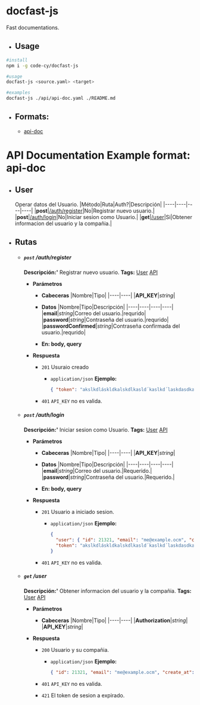 # docfast-js

Fast documentations.

- ## Usage
``` bash
#install
npm i -g code-cy/docfast-js

#usage
docfast-js <source.yaml> <target>

#examples
docfast-js ./api/api-doc.yaml ./README.md

```
- ##  Formats:
    - [api-doc]()  

<!-- docfast-js-api-doc -->
# API Documentation Example format: api-doc

- ## User
   Operar datos del Usuario.
   |Método|Ruta|Auth?|Descripción|
   |----|----|----|----|
   |**post**|[/auth/register](https://github.com/code-cy/docfast-js#post-authregister)|No|Registrar nuevo usuario.|
   |**post**|[/auth/login](https://github.com/code-cy/docfast-js#post-authlogin)|No|Iniciar sesion como Usuario.|
   |**get**|[/user](https://github.com/code-cy/docfast-js#get-user)|Si|Obtener informacion del usuario y la compañia.|


- ## Rutas

   - ##### `post` /auth/register
      **Descripción:'** Registrar nuevo usuario.
      **Tags:** [User](https://github.com/code-cy/docfast-js#user) [API](https://github.com/code-cy/docfast-js#api)

      - **Parámetros**

         - **Cabeceras**
            |Nombre|Tipo|
            |----|----|
            |**API_KEY**|*string*|

         - **Datos**
            |Nombre|Tipo|Descripción|
            |----|----|----|----|
            |**email**|*string*|Correo del usuario.|requrido|
            |**password**|*string*|Contraseña del usuario.|requrido|
            |**passwordConfirmed**|*string*|Contraseña confirmada del usuario.|requrido|

         - **En: body, query**
      - **Respuesta**

         - `201` Usuraio creado

            - `application/json`
               **Ejemplo:**
               ```json
               { "token": "akslkdláskldkalskdlkasld´kaslkd´laskdasdkasjdklñjaksjdkasdjkañsjdlkj" }
               ```
         - `401` `API_KEY` no es valida.

   - ##### `post` /auth/login
      **Descripción:'** Iniciar sesion como Usuario.
      **Tags:** [User](https://github.com/code-cy/docfast-js#user) [API](https://github.com/code-cy/docfast-js#api)

      - **Parámetros**

         - **Cabeceras**
            |Nombre|Tipo|
            |----|----|
            |**API_KEY**|*string*|

         - **Datos**
            |Nombre|Tipo|Descripción|
            |----|----|----|----|
            |**email**|*string*|Correo del usuario.|Requerido.|
            |**password**|*string*|Contraseña del usuario.|Requerido.|

         - **En: body, query**
      - **Respuesta**

         - `201` Usuario a iniciado sesion.

            - `application/json`
               **Ejemplo:**
               ```json
               {
                 "user": { "id": 21321, "email": "me@example.ocm", "create_at": "20-254-000" },
                 "token": "akslkdláskldkalskdlkasld´kaslkd´laskdasdkasjdklñjaksjdkasdjkañsjdlkj"
               }
               ```
         - `401` `API_KEY` no es valida.

   - ##### `get` /user
      **Descripción:'** Obtener informacion del usuario y la compañia.
      **Tags:** [User](https://github.com/code-cy/docfast-js#user) [API](https://github.com/code-cy/docfast-js#api)

      - **Parámetros**

         - **Cabeceras**
            |Nombre|Tipo|
            |----|----|
            |**Authorization**|*string*|
            |**API_KEY**|*string*|

      - **Respuesta**

         - `200` Usuario y su compañia.

            - `application/json`
               **Ejemplo:**
               ```json
               { "id": 21321, "email": "me@example.ocm", "create_at": "20-254-000" }
               ```
         - `401` `API_KEY` no es valida.

         - `421` El token de sesion a expirado.


<!-- /docfast-js-api-doc -->